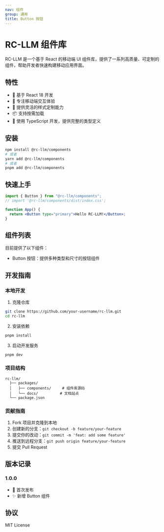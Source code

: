 ```yaml
---
nav: 组件
group: 通用
title: Button 按钮
---
```


# RC-LLM 组件库

RC-LLM 是一个基于 React 的移动端 UI 组件库，提供了一系列高质量、可定制的组件，帮助开发者快速构建移动应用界面。

## 特性

- 🚀 基于 React 18 开发
- 📱 专注移动端交互体验
- 🎨 提供灵活的样式定制能力
- 📦 支持按需加载
- 🔧 使用 TypeScript 开发，提供完整的类型定义

## 安装

```bash
npm install @rc-llm/components
# 或者
yarn add @rc-llm/components
# 或者
pnpm add @rc-llm/components
```

## 快速上手

```jsx
import { Button } from "@rc-llm/components";
// import '@rc-llm/components/dist/index.css';

function App() {
  return <Button type="primary">Hello RC-LLM!</Button>;
}
```

## 组件列表

目前提供了以下组件：

- Button 按钮：提供多种类型和尺寸的按钮组件

## 开发指南

### 本地开发

1. 克隆仓库

```bash
git clone https://github.com/your-username/rc-llm.git
cd rc-llm
```

2. 安装依赖

```bash
pnpm install
```

3. 启动开发服务

```bash
pnpm dev
```

### 项目结构

```
rc-llm/
  ├── packages/
  │   ├── components/     # 组件库源码
  │   └── docs/          # 文档站点
  └── package.json
```

### 贡献指南

1. Fork 项目并克隆到本地
2. 创建新的分支：`git checkout -b feature/your-feature`
3. 提交你的改动：`git commit -m 'feat: add some feature'`
4. 推送到远程分支：`git push origin feature/your-feature`
5. 提交 Pull Request

## 版本记录

### 1.0.0

- 🎉 首次发布
- ✨ 新增 Button 组件

## 协议

MIT License
